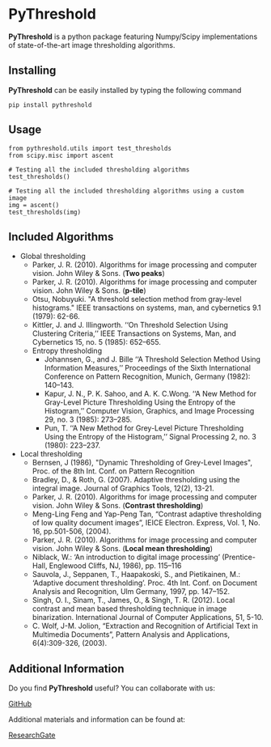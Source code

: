 # PyThreshold

**PyThreshold** is a python package featuring Numpy/Scipy implementations of state-of-the-art image thresholding algorithms.

## Installing

**PyThreshold** can be easily installed by typing the following command

    pip install pythreshold

## Usage

    from pythreshold.utils import test_thresholds
    from scipy.misc import ascent

    # Testing all the included thresholding algorithms
    test_thresholds()

    # Testing all the included thresholding algorithms using a custom image
    img = ascent()
    test_thresholds(img)

## Included Algorithms

* Global thresholding
    * Parker, J. R. (2010). Algorithms for image processing and
      computer vision. John Wiley & Sons. (**Two peaks**)
    * Parker, J. R. (2010). Algorithms for image processing and
      computer vision. John Wiley & Sons. (**p-tile**)
    * Otsu, Nobuyuki. "A threshold selection method from gray-level
      histograms." IEEE transactions on systems, man, and cybernetics
      9.1 (1979): 62-66.
    * Kittler, J. and J. Illingworth. ‘‘On Threshold Selection Using Clustering
      Criteria,’’ IEEE Transactions on Systems, Man, and Cybernetics 15, no. 5
      (1985): 652–655.
    * Entropy thresholding
        * Johannsen, G., and J. Bille ‘‘A Threshold Selection Method Using
          Information Measures,’’ Proceedings of the Sixth International Conference
          on Pattern Recognition, Munich, Germany (1982): 140–143.
        * Kapur, J. N., P. K. Sahoo, and A. K. C.Wong. ‘‘A New Method for Gray-Level
          Picture Thresholding Using the Entropy of the Histogram,’’ Computer Vision,
          Graphics, and Image Processing 29, no. 3 (1985): 273–285.
        * Pun, T. ‘‘A New Method for Grey-Level Picture Thresholding Using the
          Entropy of the Histogram,’’ Signal Processing 2, no. 3 (1980): 223–237.
* Local thresholding
    * Bernsen, J (1986), "Dynamic Thresholding of Grey-Level Images",
      Proc. of the 8th Int. Conf. on Pattern Recognition
    * Bradley, D., & Roth, G. (2007). Adaptive thresholding
      using the integral image. Journal of Graphics Tools, 12(2), 13-21.
    * Parker, J. R. (2010). Algorithms for image processing and
      computer vision. John Wiley & Sons. (**Contrast thresholding**)
    * Meng-Ling Feng and Yap-Peng Tan, “Contrast adaptive thresholding of
      low quality document images”, IEICE Electron. Express, Vol. 1, No.
      16, pp.501-506, (2004).
    * Parker, J. R. (2010). Algorithms for image processing and
      computer vision. John Wiley & Sons. (**Local mean thresholding**)
    * Niblack, W.: ‘An introduction to digital image
      processing’ (Prentice- Hall, Englewood Cliffs, NJ, 1986), pp. 115–116
    * Sauvola, J., Seppanen, T., Haapakoski, S., and Pietikainen, M.:
      ‘Adaptive document thresholding’. Proc. 4th Int. Conf. on Document
      Analysis and Recognition, Ulm Germany, 1997, pp. 147–152.
    * Singh, O. I., Sinam, T., James, O., & Singh, T. R. (2012). Local contrast
      and mean based thresholding technique in image binarization. International
      Journal of Computer Applications, 51, 5-10.
    * C. Wolf, J-M. Jolion, “Extraction and Recognition of Artificial Text in
      Multimedia Documents”, Pattern Analysis and Applications, 6(4):309-326, (2003).


## Additional Information

Do you find **PyThreshold** useful? You can collaborate with us:

[GitHub](https://github.com/manuelaguadomtz/pythreshold)

Additional materials and information can be found at:

[ResearchGate](https://www.researchgate.net/project/Numpy-Scipy-implementations-of-image-thresholding-algorithms>)
